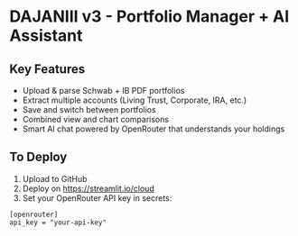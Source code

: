 # DAJANIII v3 - Portfolio Manager + AI Assistant

## Key Features
- Upload & parse Schwab + IB PDF portfolios
- Extract multiple accounts (Living Trust, Corporate, IRA, etc.)
- Save and switch between portfolios
- Combined view and chart comparisons
- Smart AI chat powered by OpenRouter that understands your holdings

## To Deploy
1. Upload to GitHub
2. Deploy on https://streamlit.io/cloud
3. Set your OpenRouter API key in secrets:
```
[openrouter]
api_key = "your-api-key"
```
